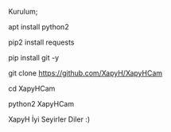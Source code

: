 Kurulum;

apt install python2

pip2 install requests

pip install git -y

git clone https://github.com/XapyH/XapyHCam

cd XapyHCam

python2 XapyHCam

XapyH İyi Seyirler Diler :)
